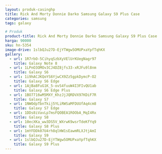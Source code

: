 ```yaml
---
layout: produk-casinghp
title: Rick And Morty Donnie Darko Samsung Galaxy S9 Plus Case
categories: samsung
tags: galaxy

# Produk
product-title: Rick And Morty Donnie Darko Samsung Galaxy S9 Plus Case
harga: 90000
sku: hn-5354
image-drive: 1slbQJu27D-EjYTWgw5OMUPxaYpfTqhKX
gallery:
  - url: 1R7rbO-5CihyqSzbXyVElUrKUegNagr97
    title: Galaxy Note 8
  - url: 1LPnO3OMOv3CJ4DZ8jfs33-xRJFu9l8nm
    title: Galaxy S6
  - url: 1i9hACJKQoYS6YjwCX9Zz5gpkDymcP-O2
    title: Galaxy S6 Edge
  - url: 1AjBa8FuG1K_5-ovS4fuuW4I3FIvQU1ab
    title: Galaxy S6 Edge Plus
  - url: 1BO7716wM5MXY_KhzJjJQRDVX97KDiF7R
    title: Galaxy S7
  - url: 1NWOdpTbnTkij5YLiRWSaMFDUUfAq4cm8
    title: Galaxy S7 Edge
  - url: 1DDs8iVavLp7msFQOBEA1ROObA_MqI4Rx
    title: Galaxy S8
  - url: 10ecXKa_ww3DS5V_WXrwK9wsrTdeKfYq9
    title: Galaxy S8 Plus
  - url: 1mYFDDk07U4rh8qlHW1sEawmRLXJtjAmI
    title: Galaxy S9
  - url: 1slbQJu27D-EjYTWgw5OMUPxaYpfTqhKX
    title: Galaxy S9 Plus
---
```

